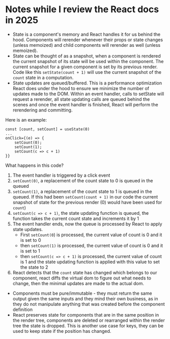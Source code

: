 # Notes while I review the React docs in 2025

- State is a component's memory and React handles it for us behind the hood. Components will rerender whenever
their props or state changes (unless memoized) and child components will rerender as well (unless memoized).
- State can be thought of as a snapshot, when a component is rendered the current snapshot of its state will be used within 
the component. The current snapshot for a given component is set by its previous render. Code like this `setState(count + 1)` will use the current snapshot of the `count` state in a computation.
- State updates are queued/buffered. This is a performance optimization React does under the hood to ensure we minimize the
number of updates made to the DOM. Within an event handler, calls to setState will request a rerender, all state updating calls
are queued behind the scenes and once the event handler is finished, React will perform the rerendering and committing.

Here is an example:
```
const [count, setCount] = useState(0)
...
onClick={(e) => {
    setCount(0);
    setCount(1);
    setCount(c => c + 1)
}}
```

What happens in this code?
1. The event handler is triggered by a click event
2. `setCount(0)`, a replacement of the count state to 0 is queued in the queued
3. `setCount(1)`, a replacement of the count state to 1 is queued in the queued. If this had been `setCount(count + 1)` in our code the current snapshot of state for the previous render (0) would have been used for `count`)
4. `setCount(c => c + 1)`, the state updating function is queued, the function takes the current count state and increments it by 1
5. The event handler ends, now the queue is processed by React to apply state updates. 
    * First `setCount(0`) is processed, the current value of count is 0 and it is set to 0
    * then `setCount(1)` is processed, the current value of count is 0 and it is set to 1
    * then `setCount(c => c + 1)` is processed, the current value of count is 1 and the state updating function is applied with this value to set the state to 2
6. React detects that the `count` state has changed which belongs to our component, react diffs the virtual dom to figure out
what needs to change, then the minimal updates are made to the actual dom.
- Components must be pure/immutable -  they must return the same output given the same inputs and they mind their own business,
as in they do not manipulate anything that was created before the component definition
- React preserves state for components that are in the same position in the render tree, components are deleted or
rearranged within the render tree the state is dropped. This is another use case for keys, they can be used to keep state
if the position has changed.

